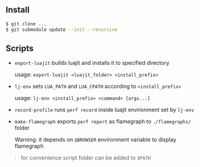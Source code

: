 ## Install

```bash
$ git clone ...
$ git submodule update --init --recursive
```

## Scripts
- `export-luajit` builds luajit and installs it to specified directory

  usage: `export-luajit <luajit_folder> <install_prefix>`

- `lj-env` sets `LUA_PATH` and `LUA_CPATH` according to `<install_prefix>`

  usage: `lj-env <install_prefix> <command> [args...]`

- `record-profile` runs `perf record` inside luajit environment set by `lj-env`

- `make-flamegraph` exports `perf report` as flamegraph to `./flamegraphs/` 
  folder

  Warning: it depends on `$BROWSER` environment variable to display flamegraph

> for convenience script folder can be added to `$PATH`
